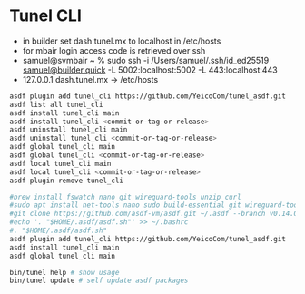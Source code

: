 # Tunel CLI

- in builder set dash.tunel.mx to localhost in /etc/hosts
- for mbair login access code is retrieved over ssh
- samuel@svmbair ~ % sudo ssh -i /Users/samuel/.ssh/id_ed25519 samuel@builder.quick -L 5002:localhost:5002 -L 443:localhost:443
- 127.0.0.1 dash.tunel.mx -> /etc/hosts

```bash
asdf plugin add tunel_cli https://github.com/YeicoCom/tunel_asdf.git
asdf list all tunel_cli
asdf install tunel_cli main
asdf install tunel_cli <commit-or-tag-or-release>
asdf uninstall tunel_cli main
asdf uninstall tunel_cli <commit-or-tag-or-release>
asdf global tunel_cli main
asdf global tunel_cli <commit-or-tag-or-release>
asdf local tunel_cli main
asdf local tunel_cli <commit-or-tag-or-release>
asdf plugin remove tunel_cli

#brew install fswatch nano git wireguard-tools unzip curl
#sudo apt install net-tools nano sudo build-essential git wireguard-tools unzip curl inotify-tools uuid-runtime
#git clone https://github.com/asdf-vm/asdf.git ~/.asdf --branch v0.14.0
#echo '. "$HOME/.asdf/asdf.sh"' >> ~/.bashrc
#. "$HOME/.asdf/asdf.sh"
asdf plugin add tunel_cli https://github.com/YeicoCom/tunel_asdf.git
asdf install tunel_cli main
asdf global tunel_cli main

bin/tunel help # show usage
bin/tunel update # self update asdf packages
```
